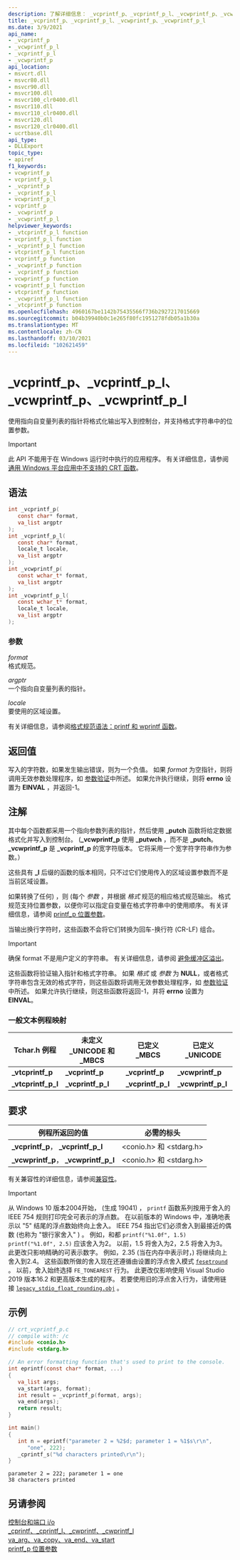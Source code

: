 ```yaml
---
description: 了解详细信息： _vcprintf_p、_vcprintf_p_l、_vcwprintf_p、_vcwprintf_p_l
title: _vcprintf_p、_vcprintf_p_l、_vcwprintf_p、_vcwprintf_p_l
ms.date: 3/9/2021
api_name:
- _vcprintf_p
- _vcwprintf_p_l
- _vcprintf_p_l
- _vcwprintf_p
api_location:
- msvcrt.dll
- msvcr80.dll
- msvcr90.dll
- msvcr100.dll
- msvcr100_clr0400.dll
- msvcr110.dll
- msvcr110_clr0400.dll
- msvcr120.dll
- msvcr120_clr0400.dll
- ucrtbase.dll
api_type:
- DLLExport
topic_type:
- apiref
f1_keywords:
- vcwprintf_p
- vcprintf_p_l
- _vcprintf_p
- _vcprintf_p_l
- vcwprintf_p_l
- vcprintf_p
- _vcwprintf_p
- _vcwprintf_p_l
helpviewer_keywords:
- _vtcprintf_p_l function
- vcprintf_p_l function
- _vcprintf_p_l function
- vtcprintf_p_l function
- vcprintf_p function
- _vcwprintf_p function
- _vcprintf_p function
- vcwprintf_p function
- vcwprintf_p_l function
- vtcprintf_p function
- _vcwprintf_p_l function
- _vtcprintf_p function
ms.openlocfilehash: 4960167be1142b75435566f736b2927217015669
ms.sourcegitcommit: b04b39940b0c1e265f80fc1951278fdb05a1b30a
ms.translationtype: MT
ms.contentlocale: zh-CN
ms.lasthandoff: 03/10/2021
ms.locfileid: "102621459"
---
```

# <a name="_vcprintf_p-_vcprintf_p_l-_vcwprintf_p-_vcwprintf_p_l"></a>_vcprintf_p、_vcprintf_p_l、_vcwprintf_p、_vcwprintf_p_l

使用指向自变量列表的指针将格式化输出写入到控制台，并支持格式字符串中的位置参数。

> [!IMPORTANT]
> 此 API 不能用于在 Windows 运行时中执行的应用程序。 有关详细信息，请参阅[通用 Windows 平台应用中不支持的 CRT 函数](../../cppcx/crt-functions-not-supported-in-universal-windows-platform-apps.md)。

## <a name="syntax"></a>语法

```C
int _vcprintf_p(
   const char* format,
   va_list argptr
);
int _vcprintf_p_l(
   const char* format,
   locale_t locale,
   va_list argptr
);
int _vcwprintf_p(
   const wchar_t* format,
   va_list argptr
);
int _vcwprintf_p_l(
   const wchar_t* format,
   locale_t locale,
   va_list argptr
);
```

### <a name="parameters"></a>参数

*format*<br/>
格式规范。

*argptr*<br/>
一个指向自变量列表的指针。

*locale*<br/>
要使用的区域设置。

有关详细信息，请参阅[格式规范语法：printf 和 wprintf 函数](../../c-runtime-library/format-specification-syntax-printf-and-wprintf-functions.md)。

## <a name="return-value"></a>返回值

写入的字符数，如果发生输出错误，则为一个负值。 如果 *format* 为空指针，则将调用无效参数处理程序，如 [参数验证](../../c-runtime-library/parameter-validation.md)中所述。 如果允许执行继续，则将 **errno** 设置为 **EINVAL** ，并返回-1。

## <a name="remarks"></a>注解

其中每个函数都采用一个指向参数列表的指针，然后使用 **_putch** 函数将给定数据格式化并写入到控制台。  (**_vcwprintf_p** 使用 **_putwch** ，而不是 **_putch**。 **_vcwprintf_p** 是 **_vcprintf_p** 的宽字符版本。 它将采用一个宽字符字符串作为参数。）

这些具有 **_l** 后缀的函数的版本相同，只不过它们使用传入的区域设置参数而不是当前区域设置。

如果转换了任何) ，则 (每个 *参数* ，并根据 *格式* 规范的相应格式规范输出。 格式规范支持位置参数，以便你可以指定自变量在格式字符串中的使用顺序。 有关详细信息，请参阅 [printf_p 位置参数](../../c-runtime-library/printf-p-positional-parameters.md)。

当输出换行字符时，这些函数不会将它们转换为回车-换行符 (CR-LF) 组合。

> [!IMPORTANT]
> 确保 format 不是用户定义的字符串。 有关详细信息，请参阅 [避免缓冲区溢出](/windows/win32/SecBP/avoiding-buffer-overruns)。

这些函数将验证输入指针和格式字符串。 如果 *格式* 或 *参数* 为 **NULL**，或者格式字符串包含无效的格式字符，则这些函数将调用无效参数处理程序，如 [参数验证](../../c-runtime-library/parameter-validation.md)中所述。 如果允许执行继续，则这些函数将返回-1，并将 **errno** 设置为 **EINVAL**。

### <a name="generic-text-routine-mappings"></a>一般文本例程映射

|Tchar.h 例程|未定义 _UNICODE 和 _MBCS|已定义 _MBCS|已定义 _UNICODE|
|---------------------|--------------------------------------|--------------------|-----------------------|
|**_vtcprintf_p**|**_vcprintf_p**|**_vcprintf_p**|**_vcwprintf_p**|
|**_vtcprintf_p_l**|**_vcprintf_p_l**|**_vcprintf_p_l**|**_vcwprintf_p_l**|

## <a name="requirements"></a>要求

|例程所返回的值|必需的标头|
|-------------|---------------------|
|**_vcprintf_p**， **_vcprintf_p_l**|\<conio.h> 和 \<stdarg.h>|
|**_vcwprintf_p**， **_vcwprintf_p_l**|\<conio.h> 和 \<stdarg.h>|

有关兼容性的详细信息，请参阅[兼容性](../../c-runtime-library/compatibility.md)。

> [!IMPORTANT]
> 从 Windows 10 版本2004开始， (生成 19041) ， `printf` 函数系列按用于舍入的 IEEE 754 规则打印完全可表示的浮点数。 在以前版本的 Windows 中，准确地表示以 "5" 结尾的浮点数始终向上舍入。 IEEE 754 指出它们必须舍入到最接近的偶数 (也称为 "银行家舍入" ) 。 例如，和都 `printf("%1.0f", 1.5)` `printf("%1.0f", 2.5)` 应该舍入为2。 以前，1.5 将舍入为2，2.5 将舍入为3。 此更改只影响精确的可表示数字。 例如，2.35 (当在内存中表示时，) 将继续向上舍入到2.4。 这些函数所做的舍入现在还遵循由设置的浮点舍入模式 [`fesetround`](fegetround-fesetround2.md) 。 以前，舍入始终选择 `FE_TONEAREST` 行为。 此更改仅影响使用 Visual Studio 2019 版本16.2 和更高版本生成的程序。 若要使用旧的浮点舍入行为，请使用链接 [`legacy_stdio_float_rounding.obj`](../link-options.md) 。

## <a name="example"></a>示例

```C
// crt_vcprintf_p.c
// compile with: /c
#include <conio.h>
#include <stdarg.h>

// An error formatting function that's used to print to the console.
int eprintf(const char* format, ...)
{
   va_list args;
   va_start(args, format);
   int result = _vcprintf_p(format, args);
   va_end(args);
   return result;
}

int main()
{
   int n = eprintf("parameter 2 = %2$d; parameter 1 = %1$s\r\n",
      "one", 222);
   _cprintf_s("%d characters printed\r\n");
}
```

```Output
parameter 2 = 222; parameter 1 = one
38 characters printed
```

## <a name="see-also"></a>另请参阅

[控制台和端口 i/o](../../c-runtime-library/console-and-port-i-o.md)<br/>
[_cprintf、_cprintf_l、_cwprintf、_cwprintf_l](cprintf-cprintf-l-cwprintf-cwprintf-l.md)<br/>
[va_arg、va_copy、va_end、va_start](va-arg-va-copy-va-end-va-start.md)<br/>
[printf_p 位置参数](../../c-runtime-library/printf-p-positional-parameters.md)<br/>
